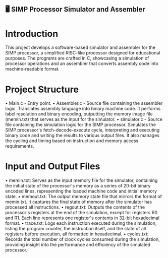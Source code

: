 ## 🖥️ SIMP Processor Simulator and Assembler

# Introduction

This project develops a software-based simulator and assembler for the SIMP processor, a simplified RISC-like processor designed for educational purposes. The programs are crafted in C, showcasing a simulation of processor operations and an assembler that converts assembly code into machine-readable format.

# Project Structure
•	Main.c - Entry point.
•	Assembler.c - Source file containing the assembler logic.
    Translates assembly language into binary machine code. It performs label resolution and binary encoding, outputting the memory image file (memin.txt) that serves as the input for the simulator.
•	simulator.c - Source file containing the simulation logic for the SIMP processor.
    Simulates the SIMP processor's fetch-decode-execute cycle, interpreting and executing binary code and writing the results to various output files. It also manages the cycling and timing based on instruction and memory access requirements.

# Input and Output Files
•	memin.txt: Serves as the input memory file for the simulator, containing the initial state of the processor's memory as a series of 20-bit binary encoded lines, representing the loaded machine code and initial memory state.
•	memout.txt: The output memory state file that mirrors the format of memin.txt. It captures the final state of memory after the simulator has processed all instructions.
•	regout.txt: Outputs the contents of the processor's registers at the end of the simulation, except for registers R0 and R1. Each line represents one register's contents in 32-bit hexadecimal format.
•	trace.txt: Logs each instruction executed during the simulation, listing the program counter, the instruction itself, and the state of all registers before execution, all formatted in hexadecimal.
•	cycles.txt: Records the total number of clock cycles consumed during the simulation, providing insight into the performance and efficiency of the simulated processor.
